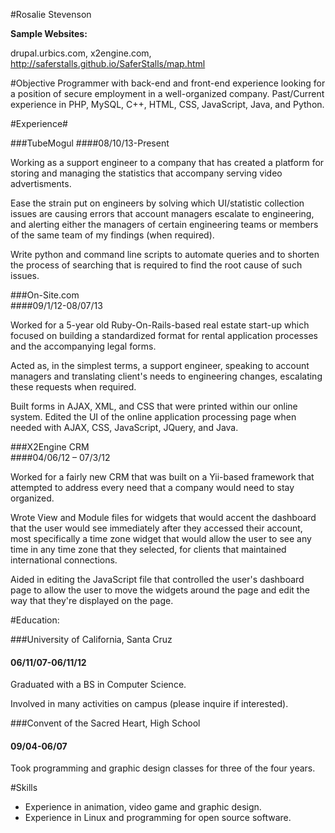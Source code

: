 #Rosalie Stevenson

**Sample Websites:**

drupal.urbics.com, x2engine.com, http://saferstalls.github.io/SaferStalls/map.html

#Objective
Programmer with back-end and front-end experience looking for a position of secure employment in a well-organized company. 
Past/Current experience in PHP, MySQL, C++, HTML, CSS, JavaScript, Java, and Python.

#Experience#

###TubeMogul 
####08/10/13-Present

   Working as a support engineer to a company that has created a platform for storing and managing the statistics that accompany serving video advertisments. 

  Ease the strain put on engineers by solving which UI/statistic collection issues are causing errors that account managers escalate to engineering, and alerting either the managers of certain engineering teams or members of the same team of my findings (when required).

   Write python and command line scripts to automate queries and to shorten the process of searching that is required to find the root cause of such issues.

###On-Site.com               
####09/1/12-08/07/13

  Worked for a 5-year old Ruby-On-Rails-based real estate start-up which focused on building a standardized format for rental application processes and the accompanying legal forms.

   Acted as, in the simplest terms, a support engineer, speaking to account managers and translating client's needs to engineering changes, escalating these requests when required.

   Built forms in AJAX, XML, and CSS that were printed within our online system.
Edited the UI of the online application processing page when needed with AJAX, CSS, JavaScript, JQuery, and Java.

###X2Engine CRM       
####04/06/12 – 07/3/12

   Worked for a fairly new CRM that was built on a Yii-based framework that attempted to address every need that a company would need to stay organized. 

   Wrote View and Module files for widgets that would accent the dashboard that the user would see immediately after they accessed their account, most specifically a time zone widget that would allow the user to see any time in any time zone that they selected, for clients that maintained international connections.

   Aided in editing the JavaScript file that controlled the user's dashboard page to allow the user to move the widgets around the page and edit the way that they're displayed on the page.

#Education:

###University of California, Santa Cruz      
#### 06/11/07-06/11/12

   Graduated with a BS in Computer Science.

   Involved in many activities on campus (please inquire if interested).

###Convent of the Sacred Heart, High School   
#### 09/04-06/07

   Took programming and graphic design classes for three of the four years.

#Skills
* Experience in animation, video game and graphic design.
* Experience in Linux and programming for open source software.


